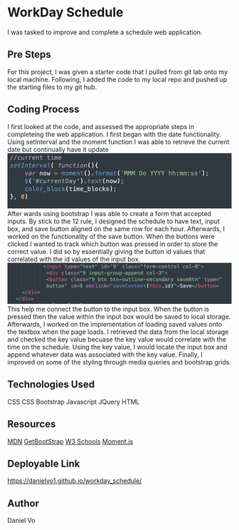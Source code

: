 # WorkDay Schedule
I was tasked to improve and complete a schedule web application. 

## Pre Steps
For this project, I was given a starter code that I pulled from git lab onto my local machine. Following, I added the code to my local repo and pushed up the starting files to my git hub. 

## Coding Process
I first looked at the code, and assessed the appropriate steps in completeing the web application. I first began with the date functionality. Using setInterval and the moment function I was able to retrieve the current date but continually have it update ![Time](./pics/date.png)After wards using bootstrap I was able to create a form that accepted inputs. By stick to the 12 rule, I designed the schedule to have text, input box, and save button aligned on the same row for each hour. Afterwards, I worked on the functionality of the save button. When the buttons were clicked I wanted to track which button was pressed in order to store the correct value. I did so by essentially giving the button id values that correlated with the id values of the input box. ![Button](./pics/button.png) This help me connect the button to the input box. When the button is pressed then the value within the input box would be saved to local storage. Afterwards, I worked on the implementation of loading saved values onto the textbox when the page loads. I retrieved the data from the local storage and checked the key value becuase the key value would correlate with the time on the schedule. Using the key value, I would locate the input box and append whatever data was associated with the key value. Finally, I improved on some of the styling through media queries and bootstrap grids. 

## Technologies Used 
CSS
CSS Bootstrap
Javascript
JQuery
HTML

## Resources 
[MDN](https://developer.mozilla.org/en-US/docs/Web/API/Request/cache)
[GetBootStrap](https://getbootstrap.com/)
[W3 Schools](https://www.w3schools.com/)
[Moment.js](https://momentjs.com/)

## Deployable Link
https://danielvo1.github.io/workday_schedule/

## Author 
Daniel Vo 